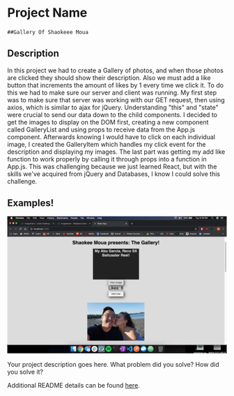 # Project Name
    ##Gallery Of Shaokeee Moua

## Description

In this project we had to create a Gallery of photos, and when those photos are clicked they should show their description. Also we must add a like button that increments the amount of likes by 1 every time we click it. To do this we had to make sure our server and client was running. My first step was to make sure that server was working with our GET request, then using axios, which is similar to ajax for jQuery. Understanding "this" and "state" were crucial to send our data down to the child components. I decided to get the images to display on the DOM first, creating a new component called GalleryList and using props to receive data from the App.js component. Afterwards knowing I would have to click on each individual image, I created the GalleryItem which handles my click event for the description and displaying my images. The last part was getting my add like function to work properly by calling it through props into a function in App.js. This was challenging because we just learned React, but with the skills we've acquired from jQuery and Databases, I know I could solve this challenge.

## Examples!

![](images/example1.png)

Your project description goes here. What problem did you solve? How did you solve it?

Additional README details can be found [here](https://github.com/PrimeAcademy/readme-template/blob/master/README.md).
